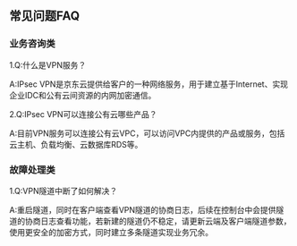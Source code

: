 ## 常见问题FAQ

### **业务咨询类**

1.Q:什么是VPN服务？</br>

A:IPsec VPN是京东云提供给客户的一种网络服务，用于建立基于Internet、实现企业IDC和公有云间资源的内网加密通信。</br>

2.Q:IPsec VPN可以连接公有云哪些产品？</br>

A:目前VPN服务可以连接公有云VPC，可以访问VPC内提供的产品或服务，包括云主机、负载均衡、云数据库RDS等。</br>


### **故障处理类**

1.Q:VPN隧道中断了如何解决？</br>

A:重启隧道，同时在客户端查看VPN隧道的协商日志，后续在控制台中会提供隧道的协商日志查看功能，若新建的隧道仍不稳定，请更新云端及客户端隧道参数，使用更安全的加密方式，同时建立多条隧道实现业务冗余。</br>
